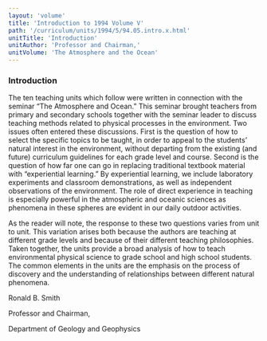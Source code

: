 ```yaml
---
layout: 'volume'
title: 'Introduction to 1994 Volume V'
path: '/curriculum/units/1994/5/94.05.intro.x.html'
unitTitle: 'Introduction'
unitAuthor: 'Professor and Chairman,'
unitVolume: 'The Atmosphere and the Ocean'
---
```


<body>
<h3>
  Introduction
 </h3>
 The ten teaching units which follow were written in connection with the seminar “The Atmosphere and Ocean.” This seminar brought teachers from primary and secondary schools together with the seminar leader to discuss teaching methods related to physical processes in the environment. Two issues often entered these discussions. First is the question of how to select the specific topics to be taught, in order to appeal to the students’ natural interest in the environment, without departing from the existing (and future) curriculum guidelines for each grade level and course. Second is the question of how far one can go in replacing traditional textbook material with “experiential learning.” By experiential learning, we include laboratory experiments and classroom demonstrations, as well as independent observations of the environment. The role of direct experience in teaching is especially powerful in the atmospheric and oceanic sciences as phenomena in these spheres are evident in our daily outdoor activities.
 <p>
  As the reader will note, the response to these two questions varies from unit to unit. This variation arises both because the authors are teaching at different grade levels and because of their different teaching philosophies. Taken together, the units provide a broad analysis of how to teach environmental physical science to grade school and high school students. The common elements in the units are the emphasis on the process of discovery and the understanding of relationships between different natural phenomena.
 </p>
 <p>
  Ronald B. Smith
 </p>
 <p>
  Professor and Chairman,
 </p>
 <p>
  Department of Geology and Geophysics
 </p>

</body>
